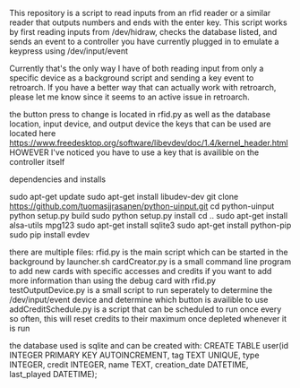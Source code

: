 This repository is a script to read inputs from an rfid reader or a similar reader that outputs numbers and ends with the enter key.
This script works by first reading inputs from /dev/hidraw, checks the database listed, and sends an event to a
controller you have currently plugged in to emulate a keypress using /dev/input/event

Currently that's the only way I have of both reading input from only a specific device as a background script and sending
a key event to retroarch. If you have a better way that can actually work with retroarch, please let me know since it seems to
an active issue in retroarch.

the button press to change is located in rfid.py as well as the database location, input device, and output device
the keys that can be used are located here https://www.freedesktop.org/software/libevdev/doc/1.4/kernel_header.html HOWEVER I've noticed you have to use a key that is availible on the controller itself


dependencies and installs

sudo apt-get update
sudo apt-get install libudev-dev
git clone https://github.com/tuomasjjrasanen/python-uinput.git
cd python-uinput
python setup.py build
sudo python setup.py install
cd ..
sudo apt-get install alsa-utils mpg123
sudo apt-get install sqlite3
sudo apt-get install python-pip
sudo pip install evdev

there are multiple files:
rfid.py is the main script which can be started in the background by launcher.sh
cardCreator.py is a small command line program to add new cards with specific accesses and credits if you want to add more information than using the debug card with rfid.py
testOutputDevice.py is a small script to run seperately to determine the /dev/input/event device and determine which button is availible to use
addCreditSchedule.py is a script that can be scheduled to run once every so often, this will reset credits to their maximum once depleted whenever it is run


the database used is sqlite and can be created with:
CREATE TABLE user(id INTEGER PRIMARY KEY AUTOINCREMENT, tag TEXT UNIQUE, type INTEGER, credit INTEGER, name TEXT, creation_date DATETIME, last_played DATETIME);
